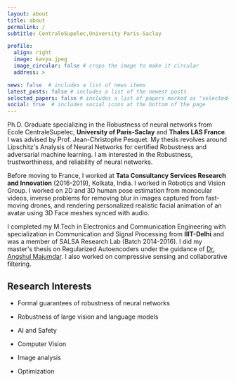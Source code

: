 ```yaml
---
layout: about
title: about
permalink: /
subtitle: CentraleSupelec,University Paris-Saclay

profile:
  align: right
  image: kavya.jpeg
  image_circular: false # crops the image to make it circular
  address: >

news: false  # includes a list of news items
latest_posts: false # includes a list of the newest posts
selected_papers: false # includes a list of papers marked as "selected={true}"
social: true  # includes social icons at the bottom of the page
---
```


Ph.D. Graduate specializing in the Robustness of neural networks from  Ecole CentraleSupelec, **University of Paris-Saclay** and **Thales LAS France**. I was advised by Prof. Jean-Christophe Pesquet. My thesis revolves around Lipschitz's Analysis of Neural Networks for certified Robustness and adversarial machine learning. I am interested in the Robustness, trustworthiness, and reliability of neural networks. 

Before moving to France, I worked at **Tata Consultancy Services Research and Innovation** (2016-2019), Kolkata, India. I worked in Robotics and Vision Group. I worked on 2D and 3D human pose estimation from monocular videos, inverse problems for removing blur in images captured from fast-moving drones, and rendering personalized realistic facial animation of an avatar using 3D Face meshes synced with audio. 

I completed my M.Tech in Electronics and Communication Engineering with specialization in Communication and Signal Processing from **IIIT-Delhi** and was a member of SALSA Research Lab (Batch 2014-2016). I did my master's thesis on Regularized Autoencoders under the guidance of [Dr. Angshul Majumdar](https://www.iiitd.edu.in/~angshul/). I also worked on compressive sensing and collaborative filtering. 

## Research Interests 
- Formal guarantees of robustness of neural networks

- Robustness of large vision and language models

- AI and Safety 

- Computer Vision

- Image analysis

- Optimization